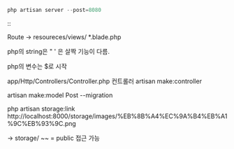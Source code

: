 ```php
php artisan server --post=8080
```

::

Route -> resoureces/views/ \*.blade.php

php의 string은 " ' 은 살짝 기능이 다름.

php의 변수는 $로 시작

app/Http/Controllers/Controller.php
컨트롤러
artisan make:controller

artisan make:model Post --migration

php artisan storage:link
http://localhost:8000/storage/images/%EB%8B%A4%EC%9A%B4%EB%A1%9C%EB%93%9C.png

-> storage/ ~~ = public 접근 가능

